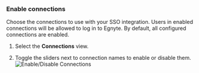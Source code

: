 ### Enable connections

Choose the connections to use with your SSO integration. Users in enabled connections will be allowed to log in to Egnyte. By default, all configured connections are enabled.

1. Select the **Connections** view.

2. Toggle the sliders next to connection names to enable or disable them.
![Enable/Disable Connections](https://auth0.com/docs/media/articles/dashboard/sso-integrations/settings-connections-egnyte.png)